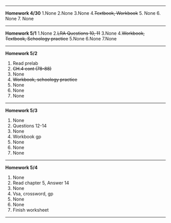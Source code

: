 ***
**Homework 4/30**
1.None
2.None
3.None
4.~~Textbook, Workbook~~
5. None
6. None
7. None
***
**Homework 5/1**
1.None
2.~~LRA Questions 10, 11~~
3.None
4.~~Workbook, Textbook, Schoology practice~~
5.None
6.None
7.None
***
**Homework 5/2**
1. Read prelab
2. ~~CH.4 cont (78-88)~~
3. None
4. ~~Workbook, schoology practice~~
5. None
6. None
7. None
***
**Homework 5/3**
1. None
2. Questions 12-14
3. None
4. Workbook gp
5. None
6. None
7. None
***
**Homework 5/4**
1. None
2. Read chapter 5, Answer 14
3. None
4. Vsa, crossword, gp
5. None
6. None
7. Finish worksheet
***
